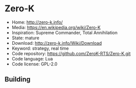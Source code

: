 # Zero-K

- Home: http://zero-k.info/
- Media: https://en.wikipedia.org/wiki/Zero-K
- Inspiration: Supreme Commander, Total Annihilation
- State: mature
- Download: http://zero-k.info/Wiki/Download
- Keyword: strategy, real time
- Code repository: https://github.com/ZeroK-RTS/Zero-K.git
- Code language: Lua
- Code license: GPL-2.0

## Building
